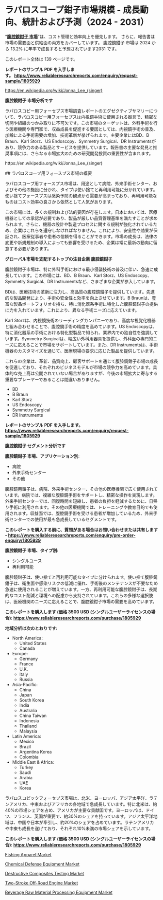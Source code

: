 <p><h1>ラパロスコープ鉗子市場規模 - 成長動向、統計および予測（2024 - 2031）</h1></p><p>&ldquo;<strong><a href="https://www.reliableresearchreports.com/laparoscopic-forceps-r1805929?utm_campaign=110&utm_medium=9&utm_source=Github&utm_content=ia&utm_term=30102024&utm_id=laparoscopic-forceps">腹腔鏡鉗子 市場</a></strong>&rdquo;は、コスト管理と効率向上を優先します。 さらに、報告書は市場の需要面と供給面の両方をカバーしています。 腹腔鏡鉗子 市場は 2024 から 13.2% に年率で成長すると予想されています2031 です。</p>
<p>このレポート全体は 139 ページです。</p>
<p><strong>レポートのサンプル PDF を入手します。&nbsp;<a href="https://www.reliableresearchreports.com/enquiry/request-sample/1805929?utm_campaign=110&utm_medium=9&utm_source=Github&utm_content=ia&utm_term=30102024&utm_id=laparoscopic-forceps">https://www.reliableresearchreports.com/enquiry/request-sample/1805929</a></strong></p>
<p><a href="https://en.wikipedia.org/wiki/Jonna_Lee_(singer)?utm_campaign=110&utm_medium=9&utm_source=Github&utm_content=ia&utm_term=30102024&utm_id=laparoscopic-forceps">https://en.wikipedia.org/wiki/Jonna_Lee_(singer)</a></p>
<p><strong>腹腔鏡鉗子 市場分析です</strong></p>
<p><p>ラパロスコピー用フォーセプス市場調査レポートのエグゼクティブサマリーについて、ラパロスコピー用フォーセプスは内視鏡手術に使用される器具で、精密な切開や組織のつかみ取りに不可欠です。この市場のターゲットは、外科手術を行う医療機関や専門家で、収益成長を促進する要因としては、内視鏡手術の普及、加齢による手術需要の増加、技術革新が挙げられます。主要企業にはBD、B Braun、Karl Storz、US Endoscopy、Symmetry Surgical、DR Instrumentsがあり、競争力のある製品とサービスを提供しています。報告書の主要な発見と推奨事項には、さらなる市場拡大のための研究開発投資の重要性が含まれます。</p></p>
<p>https://en.wikipedia.org/wiki/Jonna_Lee_(singer)</p>
<p><p>## ラパロスコープ用フォースプス市場の概要</p><p>ラパロスコープ用フォースプス市場は、用途として病院、外来手術センター、およびその他の施設に分かれ、タイプは使い捨てと再利用可能に分かれています。使い捨てフォースプスは感染予防の観点から需要が高まっており、再利用可能なものはコスト効率の良さから依然として人気があります。 </p><p>この市場には、多くの規制および法的要因が存在します。日本においては、医療機器としての承認が必要であり、製品が厳しい品質管理基準を満たすことが求められます。さらに、機器の設計や製造プロセスに関する規制が強化されているため、企業はこれらを遵守しなければなりません。これにより、安全性や効果が保証され、医療従事者や患者の信頼を得ることができます。市場の成長は、法律の変更や新規規制の導入によっても影響を受けるため、企業は常に最新の動向に留意する必要があります。</p></p>
<p><strong>グローバル市場を支配するトップの注目企業 腹腔鏡鉗子</strong></p>
<p><p>腹腔鏡鉗子市場は、特に外科手術における最小侵襲技術の普及に伴い、急速に成長しています。この市場には、BD、B Braun、Karl Storz、US Endoscopy、Symmetry Surgical、DR Instrumentsなど、さまざまな企業が参入しています。</p><p>BDは、医療技術の革新に注力し、高品質の腹腔鏡鉗子を提供しています。先進的な製品開発により、手術の安全性と効率を向上させています。B Braunは、豊富な製品ポートフォリオを持ち、特に消化器系手術に特化した腹腔鏡鉗子の提供に力を入れています。これにより、異なる手術ニーズに応えています。</p><p>Karl Storzは、内視鏡技術のリーディングカンパニーであり、高度な視覚化機器と組み合わせることで、腹腔鏡手術の精度を高めています。US Endoscopyは、特に消化器系の手術における特化型製品で知られ、業界内での独自性を強調しています。Symmetry Surgicalは、幅広い外科用器具を提供し、外科医の専門的ニーズに応えることで市場をサポートしています。また、DR Instrumentsは、手術機器のカスタマイズを通じて、医療現場の要求に応じた製品を提供しています。</p><p>これらの企業は、革新、品質向上、顧客サポートを通じて腹腔鏡鉗子市場の成長を促進しており、それぞれのビジネスモデルが市場の競争力を高めています。具体的な売上高は公開されていない場合がありますが、今後の市場拡大に寄与する重要なプレーヤーであることは間違いありません。</p></p>
<p><ul><li>BD</li><li>B Braun</li><li>Karl Storz</li><li>US Endoscopy</li><li>Symmetry Surgical</li><li>DR Instruments</li></ul></p>
<p><strong>レポートのサンプル PDF を入手します。 <a href="https://www.reliableresearchreports.com/enquiry/request-sample/1805929?utm_campaign=110&utm_medium=9&utm_source=Github&utm_content=ia&utm_term=30102024&utm_id=laparoscopic-forceps">https://www.reliableresearchreports.com/enquiry/request-sample/1805929</a></strong></p>
<p><strong>腹腔鏡鉗子 セグメント分析です</strong></p>
<p><strong>腹腔鏡鉗子 市場、アプリケーション別:</strong></p>
<p><ul><li>病院</li><li>外来手術センター</li><li>その他</li></ul></p>
<p><p>腹腔鏡用鉗子は、病院、外来手術センター、その他の医療機関で広く使用されています。病院では、複雑な腹腔鏡手術をサポートし、精密な操作を実現します。外来手術センターでは、回復時間を短縮し、患者の負担を軽減するために、日帰り手術に利用されます。その他の医療機関では、トレーニングや教育目的でも使用されます。収益面では、腹腔鏡手術を受ける患者が増加しているため、外来手術センターでの使用が最も急成長しているセグメントです。</p></p>
<p><strong>このレポートを購入する前に、質問がある場合はお問い合わせまたは共有します - <a href="https://www.reliableresearchreports.com/enquiry/pre-order-enquiry/1805929?utm_campaign=110&utm_medium=9&utm_source=Github&utm_content=ia&utm_term=30102024&utm_id=laparoscopic-forceps">https://www.reliableresearchreports.com/enquiry/pre-order-enquiry/1805929</a></strong></p>
<p><strong>腹腔鏡鉗子 市場、タイプ別:</strong></p>
<p><ul><li>シングルユース</li><li>再利用可能</li></ul></p>
<p><p>腹腔鏡鉗子は、使い捨てと再利用可能なタイプに分けられます。使い捨て腹腔鏡鉗子は、衛生面や感染リスクの低減に優れ、手術後のメンテナンスが不要なため急速に使用されることが増えています。一方、再利用可能な腹腔鏡鉗子は、長期的なコスト削減と環境への配慮から支持されています。これらの多様な選択肢は、医療機関のニーズに応えることで、腹腔鏡鉗子市場の需要を高めています。</p></p>
<p><strong>このレポートを購入します (価格 3500 USD (シングルユーザーライセンスの場合): <a href="https://www.reliableresearchreports.com/purchase/1805929?utm_campaign=110&utm_medium=9&utm_source=Github&utm_content=ia&utm_term=30102024&utm_id=laparoscopic-forceps">https://www.reliableresearchreports.com/purchase/1805929</a></strong></p>
<p><strong>地域分析は次のとおりです:</strong></p>
<p><ul>
    <li>
        North America:
        <ul>
            <li>United States</li>
            <li>Canada</li>
        </ul>
    </li>
    <li>
        Europe:
        <ul>
            <li>Germany</li>
            <li>France</li>
            <li>U.K.</li>
            <li>Italy</li>
            <li>Russia</li>
        </ul>
    </li>
    <li>
        Asia-Pacific:
        <ul>
            <li>China</li>
            <li>Japan</li>
            <li>South Korea</li>
            <li>India</li>
            <li>Australia</li>
            <li>China Taiwan</li>
            <li>Indonesia</li>
            <li>Thailand</li>
            <li>Malaysia</li>
        </ul>
    </li>
    <li>
        Latin America:
        <ul>
            <li>Mexico</li>
            <li>Brazil</li>
            <li>Argentina Korea</li>
            <li>Colombia</li>
        </ul>
    </li>
    <li>
        Middle East & Africa:
        <ul>
            <li>Turkey</li>
            <li>Saudi</li>
            <li>Arabia</li>
            <li>UAE</li>
            <li>Korea</li>
        </ul>
    </li>
    </ul></p>
<p><p>ラパロスコピックフォーセプス市場は、北米、ヨーロッパ、アジア太平洋、ラテンアメリカ、中東およびアフリカの各地域で急成長しています。特に北米は、約40%の市場シェアを占め、アメリカが主要な貢献国です。ヨーロッパは、ドイツ、フランス、英国が重要で、約30%のシェアを持っています。アジア太平洋地域は、中国や日本が牽引し、約20%のシェアを占めています。ラテンアメリカや中東も成長を遂げており、それぞれ10%未満の市場シェアを示しています。</p></p>
<p><strong>このレポートを購入します (価格 3500 USD (シングルユーザーライセンスの場合): <a href="https://www.reliableresearchreports.com/purchase/1805929?utm_campaign=110&utm_medium=9&utm_source=Github&utm_content=ia&utm_term=30102024&utm_id=laparoscopic-forceps">https://www.reliableresearchreports.com/purchase/1805929</a></strong></p>
<p><p><a href="https://www.linkedin.com/pulse/pulse-fishing-apparel-rhythms-change-market-resonance-2024-2031-qzfyc?utm_campaign=110&utm_medium=9&utm_source=Github&utm_content=ia&utm_term=30102024&utm_id=laparoscopic-forceps">Fishing Apparel Market</a></p><p><a href="https://www.linkedin.com/pulse/chemical-defense-equipment-market-pulse-54-expansion-blueprint-d3ldc?utm_campaign=110&utm_medium=9&utm_source=Github&utm_content=ia&utm_term=30102024&utm_id=laparoscopic-forceps">Chemical Defense Equipment Market</a></p><p><a href="https://github.com/lambertr3e8v/Market-Research-Report-List-1/blob/main/destructive-composites-testing-market.md?utm_campaign=110&utm_medium=9&utm_source=Github&utm_content=ia&utm_term=30102024&utm_id=laparoscopic-forceps">Destructive Composites Testing Market</a></p><p><a href="https://issuu.com/reportprime-2/docs/two-stroke-off-road-engine-market-s_acee885c12b79c?utm_campaign=110&utm_medium=9&utm_source=Github&utm_content=ia&utm_term=30102024&utm_id=laparoscopic-forceps">Two-Stroke Off-Road Engine Market</a></p><p><a href="https://issuu.com/reportprime-2/docs/beverage-raw-material-processing-eq_ed917a1e8db3c8?utm_campaign=110&utm_medium=9&utm_source=Github&utm_content=ia&utm_term=30102024&utm_id=laparoscopic-forceps">Beverage Raw Material Processing Equipment Market</a></p></p>